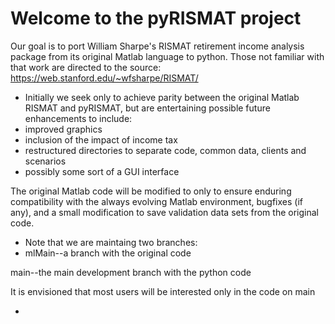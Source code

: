 # Welcome to the pyRISMAT project
Our goal is to port William Sharpe's RISMAT retirement income analysis package from its original Matlab language to python.  Those not familiar with that work are directed to the source:  https://web.stanford.edu/~wfsharpe/RISMAT/

- Initially we seek only to achieve parity between the original Matlab RISMAT and pyRISMAT, but are entertaining possible future enhancements to include: 
- improved graphics
- inclusion of the impact of income tax
- restructured directories to separate code, common data, clients and scenarios
- possibly some sort of a GUI interface

The original Matlab code will be modified to only to ensure enduring compatibility with the always evolving Matlab environment, bugfixes (if any), and a small modification to save validation data sets from the original code.

- Note that we are maintaing two branches: 
- mlMain--a branch with the original code

main--the main development branch with the python code

It is envisioned that most users will be interested only in the code on main



-
